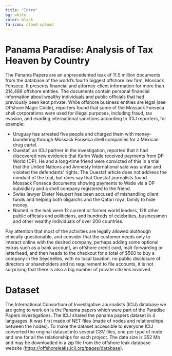 ```yaml
---
title: "Intro"
bg: white
color: black
fa-icon: cloud-upload
---
```


# Panama Paradise: Analysis of Tax Heaven by Country

The Panama Papers are an unprecedented leak of 11.5 million documents from the database of the world’s fourth biggest offshore law firm, Mossack Fonseca. It presents financial and attorney-client information for more than 214,488 offshore entities. The documents contain personal financial information about wealthy individuals and public officials that had previously been kept private. While offshore business entities are legal (see Offshore Magic Circle), reporters found that some of the Mossack Fonseca shell corporations were used for illegal purposes, including fraud, tax evasion, and evading international sanctions according to ICIJ reporters, for example:

* Uruguay has arrested five people and charged them with money-laundering through Mossack Fonseca shell companies for a Mexican drug cartel.
* Ouestaf, an ICIJ partner in the investigation, reported that it had discovered new evidence that Karim Wade received payments from DP World (DP). He and a long-time friend were convicted of this in a trial that the United Nations and Amnesty International said was unfair and violated the defendants' rights. The Ouestaf article does not address the conduct of the trial, but does say that Ouestaf journalists found Mossack Fonseca documents showing payments to Wade via a DP subsidiary and a shell company registered to the friend.
* Swiss lawyer Dieter Neupert has been accused of mishandling client funds and helping both oligarchs and the Qatari royal family to hide money.
* Named in the leak were 12 current or former world leaders, 128 other public officials and politicians, and hundreds of celebrities, businessmen and other wealthy individuals of over 200 countries.

Pay attention that most of the activities are legally allowed alothough ethically questionable, and consider that the customer needs only to interact online with the desired company, perhaps adding some optional extras such as a bank account, an offshore credit card, mail-forwarding or letterhead, and then heads to the checkout for a total of $560 to buy a company in the Seychelles, with no local taxation, no public disclosure of directors or shareholders and no requirement to file accounts, it is not surprising that there is also a big number of private citizens involved. 

# Dataset

The International Consortium of Investigative Journalists (ICIJ) database we are going to work on is the Panama papers which were part of the Paradise Papers investigations.
The ICIJ shared the panama papers dataset in 4 languages. It was first made of NET files (made of nodes and relationships between the nodes). To make the dataset accessible to everyone ICIJ converted the original dataset into several CSV files, one per type of node and one for all the relationships for each project. The data size is 352 Mb and may be downloaded in a zip file from the offshore leak database website (https://offshoreleaks.icij.org/pages/database).